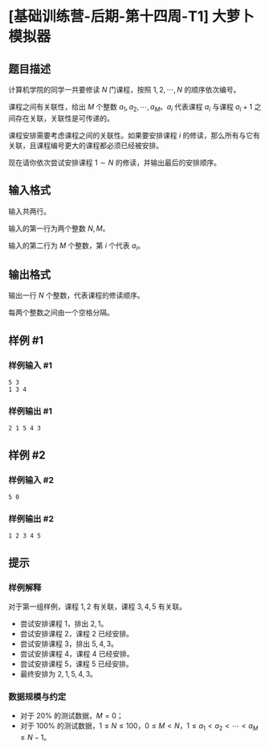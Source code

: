 # [基础训练营-后期-第十四周-T1] 大萝卜模拟器

## 题目描述

计算机学院的同学一共要修读 $N$ 门课程，按照 $1,2,\cdots,N$ 的顺序依次编号。
	
课程之间有关联性，给出 $M$ 个整数 $a_1,a_2,\cdots,a_M$。$a_i$ 代表课程 $a_i$ 与课程 $a_i+1$ 之间存在关联，关联性是可传递的。
	
课程安排需要考虑课程之间的关联性。如果要安排课程 $i$ 的修读，那么所有与它有关联，且课程编号更大的课程都必须已经被安排。
	
现在请你依次尝试安排课程 $1 \sim N$ 的修读，并输出最后的安排顺序。

## 输入格式

输入共两行。
	
输入的第一行为两个整数 $N,M$。
	
输入的第二行为 $M$ 个整数，第 $i$ 个代表 $a_i$。

## 输出格式

输出一行 $N$ 个整数，代表课程的修读顺序。
	
每两个整数之间由一个空格分隔。

## 样例 #1

### 样例输入 #1

```
5 3
1 3 4
```

### 样例输出 #1

```
2 1 5 4 3
```

## 样例 #2

### 样例输入 #2

```
5 0
```

### 样例输出 #2

```
1 2 3 4 5
```

## 提示

### 样例解释

对于第一组样例，课程 $1,2$ 有关联，课程 $3,4,5$ 有关联。
	
- 尝试安排课程 $1$，排出 $2,1$。
- 尝试安排课程 $2$，课程 $2$ 已经安排。
- 尝试安排课程 $3$，排出 $5,4,3$。
- 尝试安排课程 $4$，课程 $4$ 已经安排。
- 尝试安排课程 $5$，课程 $5$ 已经安排。
- 最终安排为 $2,1,5,4,3$。

### 数据规模与约定

- 对于 $20\%$ 的测试数据，$M = 0$；
- 对于 $100\%$ 的测试数据，$1 \le N \le 100$，$0 \le M < N$，$1 \le a_1 < a_2 < \cdots < a_M \le N - 1$。